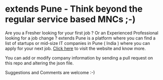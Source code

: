 extends Pune - Think beyond the regular service based MNCs ;-)
================================================================

Are you a Fresher looking for your first job ? Or an Experienced Professional looking for a job change ? 
extends Pune is a platform where you can find a list of startups or mid-size IT companies in Pune ( India ) where you can apply for your next job.
<a href="http://chiragswadia.com/extends-pune/">Click here</a> to visit the website and know more.

You can add or modify company information by sending a pull request on this repo and altering the json file.

Suggestions and Comments are welcome :-)

